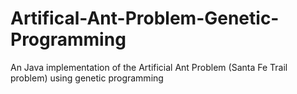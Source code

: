 # Artifical-Ant-Problem-Genetic-Programming
An Java implementation of the Artificial Ant Problem (Santa Fe Trail problem) using genetic programming
